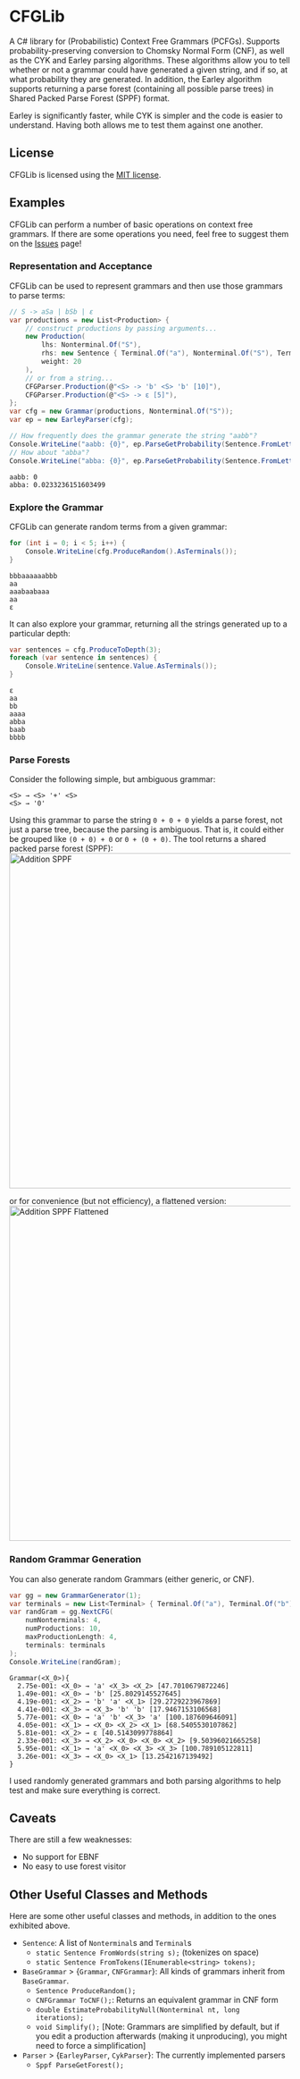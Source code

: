 # CFGLib 
A C# library for (Probabilistic) Context Free Grammars (PCFGs).
Supports probability-preserving conversion to Chomsky Normal Form (CNF), as well as the CYK and Earley parsing algorithms.
These algorithms allow you to tell whether or not a grammar could have generated a given string, and if so, at what probability they are generated.
In addition, the Earley algorithm supports returning a parse forest (containing all possible parse trees) in Shared Packed Parse Forest (SPPF) format.

Earley is significantly faster, while CYK is simpler and the code is easier to understand.
Having both allows me to test them against one another.

## License
CFGLib is licensed using the [MIT license](LICENSE.txt).

## Examples
CFGLib can perform a number of basic operations on context free grammars.
If there are some operations you need, feel free to suggest them on the [Issues](https://github.com/ellisonch/CFGLib/issues) page!

### Representation and Acceptance
CFGLib can be used to represent grammars and then use those grammars to parse terms:
```cs
// S -> aSa | bSb | ε
var productions = new List<Production> {
	// construct productions by passing arguments...
	new Production(
		lhs: Nonterminal.Of("S"),
		rhs: new Sentence { Terminal.Of("a"), Nonterminal.Of("S"), Terminal.Of("a") },
		weight: 20
	),
	// or from a string...
	CFGParser.Production(@"<S> -> 'b' <S> 'b' [10]"),
	CFGParser.Production(@"<S> -> ε [5]"),
};
var cfg = new Grammar(productions, Nonterminal.Of("S"));
var ep = new EarleyParser(cfg);

// How frequently does the grammar generate the string "aabb"?
Console.WriteLine("aabb: {0}", ep.ParseGetProbability(Sentence.FromLetters("aabb")));
// How about "abba"?
Console.WriteLine("abba: {0}", ep.ParseGetProbability(Sentence.FromLetters("abba")));
```
```
aabb: 0
abba: 0.0233236151603499
```

### Explore the Grammar
CFGLib can generate random terms from a given grammar:
```cs
for (int i = 0; i < 5; i++) {
	Console.WriteLine(cfg.ProduceRandom().AsTerminals());
}
```
```
bbbaaaaaabbb
aa
aaabaabaaa
aa
ε
```
It can also explore your grammar, returning all the strings generated up to a particular depth:
```cs
var sentences = cfg.ProduceToDepth(3);
foreach (var sentence in sentences) {
	Console.WriteLine(sentence.Value.AsTerminals());
}
```
```
ε
aa
bb
aaaa
abba
baab
bbbb
```

### Parse Forests
Consider the following simple, but ambiguous grammar:
```
<S> → <S> '+' <S>
<S> → '0'
````
Using this grammar to parse the string `0 + 0 + 0` yields a parse forest, not just a parse tree, because the parsing is ambiguous.
That is, it could either be grouped like `(0 + 0) + 0` or `0 + (0 + 0)`.
The tool returns a shared packed parse forest (SPPF):<br/>
<a href="https://github.com/ellisonch/CFGLib/blob/master/wiki/additionRaw.png"><img alt="Addition SPPF" src="https://github.com/ellisonch/CFGLib/blob/master/wiki/additionRaw.png" width="600"/></a>

or for convenience (but not efficiency), a flattened version:<br/>
<a href="https://github.com/ellisonch/CFGLib/blob/master/wiki/additionFlat.png"><img alt="Addition SPPF Flattened" src="https://github.com/ellisonch/CFGLib/blob/master/wiki/additionFlat.png" width="600"/></a>

### Random Grammar Generation
You can also generate random Grammars (either generic, or CNF).
```cs
var gg = new GrammarGenerator(1);
var terminals = new List<Terminal> { Terminal.Of("a"), Terminal.Of("b") };
var randGram = gg.NextCFG(
	numNonterminals: 4,
	numProductions: 10,
	maxProductionLength: 4,
	terminals: terminals
);
Console.WriteLine(randGram);
```
```
Grammar(<X_0>){
  2.75e-001: <X_0> → 'a' <X_3> <X_2> [47.7010679872246]
  1.49e-001: <X_0> → 'b' [25.8029145527645]
  4.19e-001: <X_2> → 'b' 'a' <X_1> [29.2729223967869]
  4.41e-001: <X_3> → <X_3> 'b' 'b' [17.9467153106568]
  5.77e-001: <X_0> → 'a' 'b' <X_3> 'a' [100.187609646091]
  4.05e-001: <X_1> → <X_0> <X_2> <X_1> [68.5405530107862]
  5.81e-001: <X_2> → ε [40.5143099778864]
  2.33e-001: <X_3> → <X_2> <X_0> <X_0> <X_2> [9.50396021665258]
  5.95e-001: <X_1> → 'a' <X_0> <X_3> <X_3> [100.789105122811]
  3.26e-001: <X_3> → <X_0> <X_1> [13.2542167139492]
}
```
I used randomly generated grammars and both parsing algorithms to help test and make sure everything is correct.

## Caveats
There are still a few weaknesses:
* No support for EBNF
* No easy to use forest visitor


## Other Useful Classes and Methods
Here are some other useful classes and methods, in addition to the ones exhibited above.
* `Sentence`: A list of `Nonterminal`s and `Terminal`s
  * `static Sentence FromWords(string s);` (tokenizes on space)
  * `static Sentence FromTokens(IEnumerable<string> tokens);`
* `BaseGrammar` > {`Grammar`, `CNFGrammar`}: All kinds of grammars inherit from `BaseGrammar`.
  * `Sentence ProduceRandom();`
  * `CNFGrammar ToCNF();`: Returns an equivalent grammar in CNF form
  * `double EstimateProbabilityNull(Nonterminal nt, long iterations);`
  * `void Simplify();` [Note: Grammars are simplified by default, but if you edit a production afterwards (making it unproducing), you might need to force a simplification]
* `Parser` > {`EarleyParser`, `CykParser`}: The currently implemented parsers
  * `Sppf ParseGetForest();`
